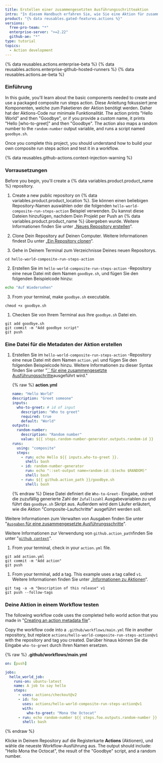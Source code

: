 ```yaml
---
title: Erstellen einer zusammengesetzten Ausführungsschritteaktion
intro: "In diesem Handbuch erfahren Sie, wie Sie eine Aktion für zusammengesetzte Ausführungsschritte erstellen."
product: "{% data reusables.gated-features.actions %}"
versions:
  free-pro-team: "*"
  enterprise-server: ">=2.22"
  github-ae: "*"
type: tutorial
topics:
  - Action development
---
```


{% data reusables.actions.enterprise-beta %}
{% data reusables.actions.enterprise-github-hosted-runners %}
{% data reusables.actions.ae-beta %}

### Einführung

In this guide, you'll learn about the basic components needed to create and use a packaged composite run steps action. Diese Anleitung fokussiert jene Komponenten, welche zum Paketieren der Aktion benötigt werden. Daher hat der Aktions-Code nur minimale Funktionalität. The action prints "Hello World" and then "Goodbye", or if you provide a custom name, it prints "Hello [who-to-greet]" and then "Goodbye". The action also maps a random number to the `random-number` output variable, and runs a script named `goodbye.sh`.

Once you complete this project, you should understand how to build your own composite run steps action and test it in a workflow.

{% data reusables.github-actions.context-injection-warning %}

### Vorrausetzungen

Before you begin, you'll create a {% data variables.product.product_name %} repository.

1. Create a new public repository on {% data variables.product.product_location %}. Sie können einen beliebigen Repository-Namen auswählen oder die folgenden `hello-world-composite-run-steps-action` Beispiel verwenden. Du kannst diese Dateien hinzufügen, nachdem Dein Projekt per Push an {% data variables.product.product_name %} übergeben wurde. Weitere Informationen finden Sie unter „[Neues Repository erstellen](/articles/creating-a-new-repository)“.

1. Clone Dein Repository auf Deinen Computer. Weitere Informationen findest Du unter „[Ein Repository clonen](/articles/cloning-a-repository)“.

1. Gehe in Deinem Terminal zum Verzeichnisse Deines neuen Repositorys.

```shell
cd hello-world-composite-run-steps-action
```

2. Erstellen Sie im `hello-world-composite-run-steps-action` -Repository eine neue Datei mit dem Namen `goodbye.sh`, und fügen Sie den folgenden Beispielcode hinzu:

```bash
echo "Auf Wiedersehen"
```

3. From your terminal, make `goodbye.sh` executable.

```shell
chmod +x goodbye.sh
```

1. Checken Sie von Ihrem Terminal aus Ihre `goodbye.sh` Datei ein.

```shell
git add goodbye.sh
git commit -m "Add goodbye script"
git push
```

### Eine Datei für die Metadaten der Aktion erstellen

1. Erstellen Sie im `hello-world-composite-run-steps-action` -Repository eine neue Datei mit dem Namen `action.yml` und fügen Sie den folgenden Beispielcode hinzu. Weitere Informationen zu dieser Syntax finden Sie unter "[`` für eine zusammengesetzte Ausführungsschritte](/actions/creating-actions/metadata-syntax-for-github-actions#runs-for-composite-run-steps-actions)ausgeführt wird."

   {% raw %}
   **action.yml**

   ```yaml
   name: "Hello World"
   description: "Greet someone"
   inputs:
     who-to-greet: # id of input
       description: "Who to greet"
       required: true
       default: "World"
   outputs:
     random-number:
       description: "Random number"
       value: ${{ steps.random-number-generator.outputs.random-id }}
   runs:
     using: "composite"
     steps:
       - run: echo Hello ${{ inputs.who-to-greet }}.
         shell: bash
       - id: random-number-generator
         run: echo "::set-output name=random-id::$(echo $RANDOM)"
         shell: bash
       - run: ${{ github.action_path }}/goodbye.sh
         shell: bash
   ```

   {% endraw %}
   Diese Datei definiert die `Who-to-Greet-` Eingabe, ordnet die zuzufällig generierte Zahl der `Zufallszahl` Ausgabevariablen zu und führt das `goodbye.sh` Skript aus. Außerdem wird dem Läufer erläutert, wie die Aktion "Composite-Laufschritte" ausgeführt werden soll.

Weitere Informationen zum Verwalten von Ausgaben finden Sie unter "[`Ausgaben` für eine zusammengesetzte Ausführungsschritte](/actions/creating-actions/metadata-syntax-for-github-actions#outputs-for-composite-run-steps-actions)".

Weitere Informationen zur Verwendung von `github.action_path`finden Sie unter "[`github context`](/actions/reference/context-and-expression-syntax-for-github-actions#github-context)".

1. From your terminal, check in your `action.yml` file.

```shell
git add action.yml
git commit -m "Add action"
git push
```

1. From your terminal, add a tag. This example uses a tag called `v1`. Weitere Informationen finden Sie unter „[Informationen zu Aktionen](/actions/creating-actions/about-actions#using-release-management-for-actions)“.

```shell
git tag -a -m "Description of this release" v1
git push --follow-tags
```

### Deine Aktion in einem Workflow testen

The following workflow code uses the completed hello world action that you made in "[Creating an action metadata file](/actions/creating-actions/creating-a-composite-run-steps-action#creating-an-action-metadata-file)".

Copy the workflow code into a `.github/workflows/main.yml` file in another repository, but replace `actions/hello-world-composite-run-steps-action@v1` with the repository and tag you created. Darüber hinaus können Sie die Eingabe `who-to-greet` durch Ihren Namen ersetzen.

{% raw %}
**.github/workflows/main.yml**

```yaml
on: [push]

jobs:
  hello_world_job:
    runs-on: ubuntu-latest
    name: A job to say hello
    steps:
      - uses: actions/checkout@v2
      - id: foo
        uses: actions/hello-world-composite-run-steps-action@v1
        with:
          who-to-greet: "Mona the Octocat"
      - run: echo random-number ${{ steps.foo.outputs.random-number }}
        shell: bash
```

{% endraw %}

Klicke in Deinem Repository auf die Registerkarte **Actions** (Aktionen), und wähle die neueste Workflow-Ausführung aus. The output should include: "Hello Mona the Octocat", the result of the "Goodbye" script, and a random number.

